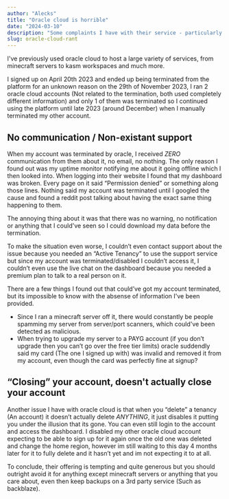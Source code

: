 ```yaml
---
author: "Alecks"
title: "Oracle cloud is horrible"
date: "2024-03-10"
description: "Some complaints I have with their service - particularly random terminations."
slug: oracle-cloud-rant
---
```



I've previously used oracle cloud to host a large variety of services, from minecraft servers to kasm workspaces and much more.

I signed up on April 20th 2023 and ended up being terminated from the platform for an unknown reason on the 29th of November 2023, I ran 2 oracle cloud accounts (Not related to the termination, both used completely different information) and only 1 of them was terminated so I continued using the platform until late 2023 (around December) when I manually terminated my other account.

## No communication / Non-existant support
When my account was terminated by oracle, I received *ZERO* communication from them about it, no email, no nothing. The only reason I found out was my uptime monitor notifying me about it going offline which I then looked into. When logging into their website I found that my dashboard was broken. Every page on it said “Permission denied” or something along those lines. Nothing said my account was terminated until I googled the cause and found a reddit post talking about having the exact same thing happening to them.

The annoying thing about it was that there was no warning, no notification or anything that I could've seen so I could download my data before the termination.

To make the situation even worse, I couldn’t even contact support about the issue because you needed an “Active Tenancy” to use the support service but since my account was terminated/disabled I couldn’t access it, I couldn’t even use the live chat on the dashboard because you needed a premium plan to talk to a real person on it.

There are a few things I found out that could’ve got my account terminated, but its impossible to know with the absense of information I've been provided.

- Since I ran a minecraft server off it, there would constantly be people spamming my server from server/port scanners, which could've been detected as malicious.
- When trying to upgrade my server to a PAYG account (if you don’t upgrade then you can’t go over the free tier limits) oracle suddendly said my card (The one I signed up with) was invalid and removed it from my account, even though the card was perfectly fine at signup?

## “Closing” your account, doesn't actually close your account
Another issue I have with oracle cloud is that when you “delete” a tenancy (An account) it doesn’t actually delete *ANYTHING*, it just disables it putting you under the illusion that its gone. You can even still login to the account and access the dashboard. I disabled my other oracle cloud account expecting to be able to sign up for it again once the old one was deleted and change the home region, however im still waiting to this day 4 months later for it to fully delete and it hasn’t yet and im not expecting it to at all.

To conclude, their offering is tempting and quite generous but you should outright avoid it for anything except minecraft servers or anything that you care about, even then keep backups on a 3rd party service (Such as backblaze). 
